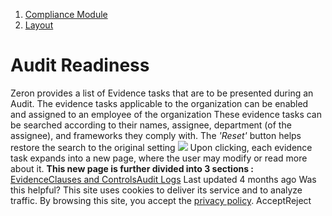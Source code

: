   1. [Compliance Module](https://docs.zeron.one/cyber-risk-posture-management-platform-cprm/compliance-module)
  2. [Layout](https://docs.zeron.one/cyber-risk-posture-management-platform-cprm/compliance-module/layout)


# Audit Readiness
Zeron provides a list of Evidence tasks that are to be presented during an Audit. The evidence tasks applicable to the organization can be enabled and assigned to an employee of the organization 
These evidence tasks can be searched according to their names, assignee, department (of the assignee), and frameworks they comply with. The _'Reset'_ button helps restore the search to the original setting 
![](https://docs.zeron.one/~gitbook/image?url=https%3A%2F%2Fdocs.zeron.one%2Fassets%2Fimages%2FAudit-readiness-f42214180ddf7c8082934f5bfd9761d9.png&width=768&dpr=4&quality=100&sign=d0e2942b&sv=2)
Upon clicking, each evidence task expands into a new page, where the user may modify or read more about it. **This new page is further divided into 3 sections :**
[ Evidence](https://docs.zeron.one/cyber-risk-posture-management-platform-cprm/compliance-module/layout/audit-readiness/evidence)[Clauses and Controls](https://docs.zeron.one/cyber-risk-posture-management-platform-cprm/compliance-module/layout/audit-readiness/clauses-and-controls)[Audit Logs](https://docs.zeron.one/cyber-risk-posture-management-platform-cprm/compliance-module/layout/audit-readiness/audit-logs)
Last updated 4 months ago
Was this helpful?
This site uses cookies to deliver its service and to analyze traffic. By browsing this site, you accept the [privacy policy](https://zeron.one/privacy-policy/).
AcceptReject
